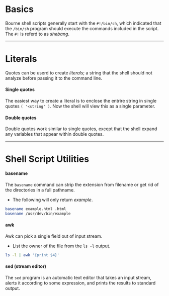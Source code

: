 # Basics

Bourne shell scripts generally start with the `#!/bin/sh`, which indicated that the `/bin/sh` program should execute the commands included in the script. The `#!` is referd to as *shebang*. 

----
# Literals

Quotes can be userd to create *literals*; a string that the shell should not analyze before passing it to the command line.

#### Single quotes

The easiest way to create a literal is to enclose the entrire string in single quotes 
`( '<string' )`.  Now the shell will view this as a single parameter.

#### Double quotes

Double quotes work similar to single quotes, except that the shell expand any variables that appear within double quotes. 

----
# Shell Script Utilities

#### basename

The `basename` command can strip the extension from filename or get rid of the directories in a full pathname.

- The following will only return *example*.
```bash
basename example.html .html
basename /usr/dev/bin/example
```

#### awk

Awk can pick a single field out of input stream.

- List the owner of the file from the `ls -l` output.
```bash
ls -l | awk '{print $4}'
```

#### sed (stream editor)

The `sed` program is an automatic text editor that takes an input stream, alerts it according to some expression, and prints the results to standard output.